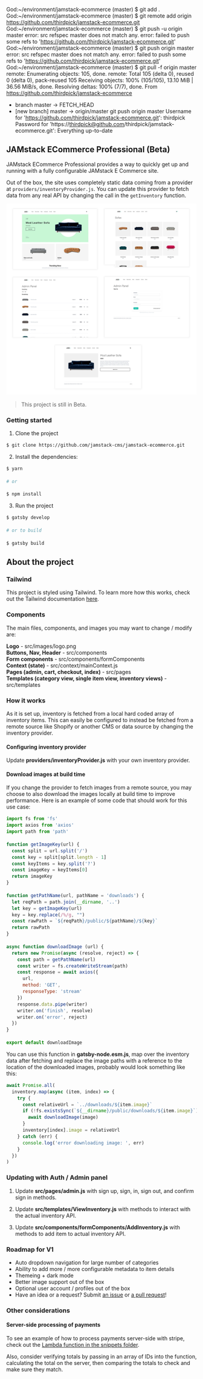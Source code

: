 God:~/environment/jamstack-ecommerce (master) $ git add .
God:~/environment/jamstack-ecommerce (master) $ git remote add origin https://github.com/thirdpick/jamstack-ecommerce.git
God:~/environment/jamstack-ecommerce (master) $ git push -u origin master
error: src refspec master does not match any.
error: failed to push some refs to 'https://github.com/thirdpick/jamstack-ecommerce.git'
God:~/environment/jamstack-ecommerce (master) $ git push origin master                                                                                                 
error: src refspec master does not match any.
error: failed to push some refs to 'https://github.com/thirdpick/jamstack-ecommerce.git'
God:~/environment/jamstack-ecommerce (master) $ git pull -f origin master
remote: Enumerating objects: 105, done.
remote: Total 105 (delta 0), reused 0 (delta 0), pack-reused 105
Receiving objects: 100% (105/105), 13.10 MiB | 36.56 MiB/s, done.
Resolving deltas: 100% (7/7), done.
From https://github.com/thirdpick/jamstack-ecommerce
 * branch            master     -> FETCH_HEAD
 * [new branch]      master     -> origin/master
git push origin master
Username for 'https://github.com/thirdpick/jamstack-ecommerce.git': thirdpick
Password for 'https://thirdpick@github.com/thirdpick/jamstack-ecommerce.git': 
Everything up-to-date


## JAMstack ECommerce Professional (Beta)

JAMstack ECommerce Professional provides a way to quickly get up and running with a fully configurable JAMstack E Commerce site.

Out of the box, the site uses completely static data coming from a provider at `providers/inventoryProvider.js`. You can update this provider to fetch data from any real API by changing the call in the `getInventory` function.

![](design.jpg)

> This project is still in Beta.

### Getting started

1. Clone the project

```sh
$ git clone https://github.com/jamstack-cms/jamstack-ecommerce.git
```

2. Install the dependencies:

```sh
$ yarn

# or

$ npm install
```

3. Run the project

```sh
$ gatsby develop

# or to build

$ gatsby build
```

## About the project

### Tailwind

This project is styled using Tailwind. To learn more how this works, check out the Tailwind documentation [here](https://tailwindcss.com/docs).

### Components

The main files, components, and images you may want to change / modify are:

__Logo__ - src/images/logo.png   
__Buttons, Nav, Header__ - src/components   
__Form components__ - src/components/formComponents   
__Context (state)__ - src/context/mainContext.js   
__Pages (admin, cart, checkout, index)__ - src/pages   
__Templates (category view, single item view, inventory views)__ - src/templates   

### How it works

As it is set up, inventory is fetched from a local hard coded array of inventory items. This can easily be configured to instead be fetched from a remote source like Shopify or another CMS or data source by changing the inventory provider.

#### Configuring inventory provider

Update __providers/inventoryProvider.js__ with your own inventory provider.

#### Download images at build time

If you change the provider to fetch images from a remote source, you may choose to also download the images locally at build time to improve performance. Here is an example of some code that should work for this use case:

```javascript
import fs from 'fs'
import axios from 'axios'
import path from 'path'

function getImageKey(url) {
  const split = url.split('/')
  const key = split[split.length - 1]
  const keyItems = key.split('?')
  const imageKey = keyItems[0]
  return imageKey
}

function getPathName(url, pathName = 'downloads') {
  let reqPath = path.join(__dirname, '..')
  let key = getImageKey(url)
  key = key.replace(/%/g, "")
  const rawPath = `${reqPath}/public/${pathName}/${key}`
  return rawPath
}

async function downloadImage (url) {
  return new Promise(async (resolve, reject) => {
    const path = getPathName(url)
    const writer = fs.createWriteStream(path)
    const response = await axios({
      url,
      method: 'GET',
      responseType: 'stream'
    })
    response.data.pipe(writer)
    writer.on('finish', resolve)
    writer.on('error', reject)
  })
}

export default downloadImage
```

You can use this function in __gatsby-node.esm.js__, map over the inventory data after fetching and replace the image paths with a reference to the location of the downloaded images, probably would look something like this:

```javascript
await Promise.all(
  inventory.map(async (item, index) => {
    try {
      const relativeUrl = `../downloads/${item.image}`
      if (!fs.existsSync(`${__dirname}/public/downloads/${item.image}`)) {
        await downloadImage(image)
      }
      inventory[index].image = relativeUrl
    } catch (err) {
      console.log('error downloading image: ', err)
    }
  })
)
```

### Updating with Auth / Admin panel

1. Update __src/pages/admin.js__ with sign up, sign, in, sign out, and confirm sign in methods.

2. Update __src/templates/ViewInventory.js__ with methods to interact with the actual inventory API.

3. Update __src/components/formComponents/AddInventory.js__ with methods to add item to actual inventory API.

### Roadmap for V1

- Auto dropdown navigation for large number of categories
- Ability to add more / more configurable metadata to item details
- Themeing + dark mode
- Better image support out of the box
- Optional user account / profiles out of the box
- Have an idea or a request? Submit [an issue](https://github.com/jamstack-cms/jamstack-ecommerce/issues) or [a pull request](https://github.com/jamstack-cms/jamstack-ecommerce/pulls)!

### Other considerations

#### Server-side processing of payments

To see an example of how to process payments server-side with stripe, check out the [Lambda function in the snippets folder](https://github.com/jamstack-cms/jamstack-ecommerce/blob/master/snippets/lambda.js).

Also, consider verifying totals by passing in an array of IDs into the function, calculating the total on the server, then comparing the totals to check and make sure they match.